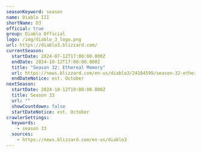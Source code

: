 ```yaml
---
seasonKeyword: season
name: Diablo III
shortName: D3
official: true
group: Diablo Official
logo: /img/diablo_3_logo.png
url: https://diablo3.blizzard.com/
currentSeason:
  startDate: 2024-07-12T17:00:00.000Z
  endDate: 2024-10-12T17:00:00.000Z
  title: "Season 32: Ethereal Memory"
  url: https://news.blizzard.com/en-us/diablo3/24104599/season-32-ethereal-memory-preview
  endDateNotice: est. October
nextSeason:
  startDate: 2024-10-12T19:00:00.000Z
  title: Season 33
  url: ""
  showCountdown: false
  startDateNotice: est. October
crawlerSettings:
  keywords:
    - season 33
  sources:
    - https://news.blizzard.com/en-us/diablo3
---
```


